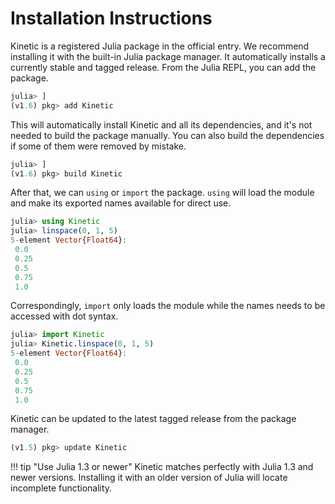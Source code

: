 # Installation Instructions

Kinetic is a registered Julia package in the official entry.
We recommend installing it with the built-in Julia package manager.
It automatically installs a currently stable and tagged release. 
From the Julia REPL, you can add the package.
```julia
julia> ]
(v1.6) pkg> add Kinetic
```

This will automatically install Kinetic and all its dependencies, and it's not needed to build the package manually.
You can also build the dependencies if some of them were removed by mistake.
```julia
julia> ]
(v1.6) pkg> build Kinetic
```
After that, we can `using` or `import` the package.
`using` will load the module and make its exported names available for direct use.
```julia
julia> using Kinetic
julia> linspace(0, 1, 5)
5-element Vector{Float64}:
 0.0
 0.25
 0.5
 0.75
 1.0
```
Correspondingly, `import` only loads the module while the names needs to be accessed with dot syntax.
```julia
julia> import Kinetic
julia> Kinetic.linspace(0, 1, 5)
5-element Vector{Float64}:
 0.0
 0.25
 0.5
 0.75
 1.0
```

Kinetic can be updated to the latest tagged release from the package manager.
```julia
(v1.5) pkg> update Kinetic
```

!!! tip "Use Julia 1.3 or newer"
    Kinetic matches perfectly with Julia 1.3 and newer versions.
    Installing it with an older version of Julia will locate incomplete functionality.